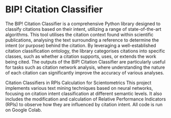 # BIP! Citation Classifier

The BIP! Citation Classifier is a comprehensive Python library designed to classify citations based on their intent, utilizing a range of state-of-the-art algorithms. 
This tool utilises the citation context found within scientific publications, analysing the text surrounding a reference to determine the intent (or purpose) behind the citation. 
By leveraging a well-established citation classification ontology, the library categorises citations into specific classes, such as whether a citation supports, uses, or extends the work being cited.
The outputs of the BIP! Citation Classifier are particularly useful for tasks such as citation network analysis, where understanding the nature of each citation can significantly improve the accuracy of various analyses. 

Citation Classifiers in RPIs Calculation for Scientometrics
This project implements various text mining techniques based on neural networks, focusing on citation intent classification at different semantic levels. It also includes the modification and calculation of Relative Performance Indicators (RPIs) to observe how they are influenced by citation intent. All code is run on Google Colab.
